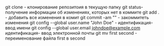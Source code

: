 git clone - клонирование репозитоия в текущую папку
git status- получение информации об изменениях, которых нет в коммите
git add . - добавить все изменения в комит
git commit -am "" - закоммитеть изменения
git config --global user.name "John Doe" - идентификация- ввод имени
git config --global user.email johndoe@example.com идентификация- ввод электронной почты
git mv first second - переименование файла first  в second